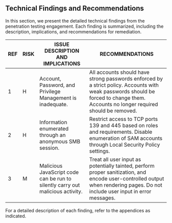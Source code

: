 ## Technical Findings and Recommendations

In this section, we present the detailed technical findings from the penetration testing engagement. Each finding is summarized, including the description, implications, and recommendations for remediation.

| REF | RISK | ISSUE DESCRIPTION AND IMPLICATIONS | RECOMMENDATIONS |
| --- | ---- | --------------------------------- | --------------- |
| 1   | H    | Account, Password, and Privilege Management is inadequate. | All accounts should have strong passwords enforced by a strict policy. Accounts with weak passwords should be forced to change them. Accounts no longer required should be removed. |
| 2   | H    | Information enumerated through an anonymous SMB session. | Restrict access to TCP ports 139 and 445 based on roles and requirements. Disable enumeration of SAM accounts through Local Security Policy settings. |
| 3   | M    | Malicious JavaScript code can be run to silently carry out malicious activity. | Treat all user input as potentially tainted, perform proper sanitization, and encode user-controlled output when rendering pages. Do not include user input in error messages. |

For a detailed description of each finding, refer to the appendices as indicated.
